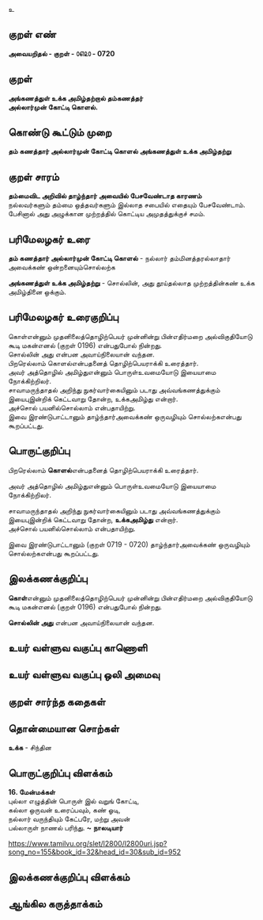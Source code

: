 உ

## குறள் எண் 

**அவையறிதல் - குறள் - ௦௭௨௦ - 0720**  

## குறள் 

**அங்கணத்துள் உக்க அமிழ்தற்றால் தம்கணத்தர்  
அல்லார்முன் கோட்டி கொளல்.**  

## கொண்டு கூட்டும் முறை

**தம் கணத்தார் அல்லார்முன் கோட்டி கொளல் அங்கணத்துள் உக்க அமிழ்தற்று**   

## குறள் சாரம் 

**தம்மைவிட அறிவில் தாழ்ந்தார் அவையில் பேசவேண்டாத காரணம்**  
நல்லவர்களும் தம்மை ஒத்தவர்களும் இல்லாத சபையில் எதையும் பேசவேண்டாம்.  
பேசினால் அது அழுக்கான முற்றத்தில் கொட்டிய அமுதத்துக்குச் சமம்.  

## பரிமேலழகர் உரை

**தம் கணத்தார் அல்லார்முன் கோட்டி கொளல்** - நல்லார் தம்மினத்தரல்லாதார் அவைக்கண் ஒன்றனையும்சொல்லற்க  

**அங்கணத்துள் உக்க அமிழ்தற்று** - சொல்லின், அது தூய்தல்லாத முற்றத்தின்கண் உக்க அமிழ்தினை ஒக்கும்.   

## பரிமேலழகர் உரைகுறிப்பு   

கொள்என்னும் முதனிலைத்தொழிற்பெயர் முன்னின்று பின்எதிர்மறை அல்விகுதியோடு கூடி மகன்எனல் (குறள் 0196) என்பதுபோல் நின்றது.  
சொல்லின் அது என்பன அவாய்நிலையான் வந்தன.  
பிறரெல்லாம் கொளல்என்பதனைத் தொழிற்பெயராக்கி உரைத்தார்.  
அவர் அத்தொழில் அமிழ்துஎன்னும் பொருள்உவமையோடு இயையாமை நோக்கிற்றிலர்.    
சாவாமருந்தாதல் அறிந்து நுகர்வார்கையினும் படாது அவ்வங்கணத்துக்கும் இயைபுஇன்றிக் கெட்டவாறு தோன்ற, உக்கஅமிழ்து என்றார்.   
அச்சொல் பயனில்சொல்லாம் என்பதாயிற்று.   
இவை இரண்டுபாட்டானும் தாழ்ந்தார்அவைக்கண் ஒருவழியும் சொல்லற்கஎன்பது கூறப்பட்டது.   

## பொருட்குறிப்பு 
  
பிறரெல்லாம் **கொளல்**என்பதனைத் தொழிற்பெயராக்கி உரைத்தார்.  

அவர் அத்தொழில் அமிழ்துஎன்னும் பொருள்உவமையோடு இயையாமை நோக்கிற்றிலர்.    

சாவாமருந்தாதல் அறிந்து நுகர்வார்கையினும் படாது அவ்வங்கணத்துக்கும் இயைபுஇன்றிக் கெட்டவாறு தோன்ற, **உக்கஅமிழ்து** என்றார்.   
அச்சொல் பயனில்சொல்லாம் என்பதாயிற்று.     

இவை இரண்டுபாட்டானும் (குறள் 0719 - 0720) தாழ்ந்தார்அவைக்கண் ஒருவழியும் சொல்லற்கஎன்பது கூறப்பட்டது.     

## இலக்கணக்குறிப்பு  

**கொள்**என்னும் முதனிலைத்தொழிற்பெயர் முன்னின்று பின்எதிர்மறை அல்விகுதியோடு கூடி மகன்எனல் (குறள் 0196) என்பதுபோல் நின்றது.  

**சொல்லின் அது** என்பன அவாய்நிலையான் வந்தன.  

## உயர் வள்ளுவ வகுப்பு காணொளி


## உயர் வள்ளுவ வகுப்பு ஒலி அமைவு 

 
## குறள் சார்ந்த கதைகள் 


## தொன்மையான சொற்கள்

**உக்க** - சிந்தின  

## பொருட்குறிப்பு விளக்கம்

**16. மேன்மக்கள்**  
புல்லா எழுத்தின் பொருள் இல் வறுங் கோட்டி,  
கல்லா ஒருவன் உரைப்பவும், கண் ஓடி,  
நல்லார் வருந்தியும் கேட்பரே, மற்று அவன்  
பல்லாருள் நாணல் பரிந்து.  **~ நாலடியார்**  

https://www.tamilvu.org/slet/l2800/l2800uri.jsp?song_no=155&book_id=32&head_id=30&sub_id=952 

## இலக்கணக்குறிப்பு விளக்கம்


## ஆங்கில கருத்தாக்கம் 


